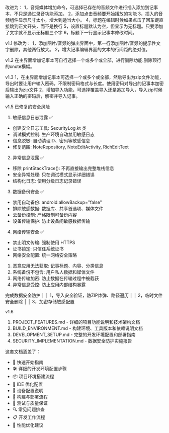 改进为：
1，音频媒体增加命令，可选择已存在的音频文件进行插入添加到记事本，不只是通过录音功能添加。
2，添加点击音频要开始播放的功能
3，插入的音频组件显示尺寸太小，增大到适当大小。
4，标题在编辑时候如果点击了回车键直接跳到正文开头，而不是换行
5，设置标题默认为空，但显示为无标题。只要添加了文字就不显示无标题三个字
6，标题下一行显示记事本修改时间。

v1.1
修改为：
1，添加图片/音频的弹出界面中，第一行添加图片/音频的提示性文字删除，其他两行放大。
2，增大记事编辑界面的文本的行间距的绝对值。

v1.2
在主界面增加记事本可自行选择一个或多个或全部，进行删除功能.删除顶行的xnote横幅。

v1.3
1，在主界面增加记事本可选择一个或多个或全部，然后导出为zip文件功能，导出时要让用户输入密码，不限制密码格式与长度。使用密码对导出的记事本加密后输出为zip文件
2，增加导入功能，可选择覆盖导入还是追加导入，导入zip时候输入正确的密码后，解密并导入记事。

v1.5
已修复的安全风险

  1. 敏感信息日志泄露 ✅

  - 创建安全日志工具: SecurityLog.kt 类
  - 调试模式控制: 生产环境自动禁用敏感日志
  - 信息脱敏: 自动清理ID、密码等敏感信息
  - 修复范围: NoteRepository, NoteEditActivity, RichEditText

  2. 异常信息泄露 ✅

  - 移除 printStackTrace(): 不再直接输出完整堆栈信息
  - 安全异常处理: 只在调试模式显示详细错误
  - 结构化日志: 使用分级日志记录错误

  3. 数据备份安全 ✅

  - 禁用自动备份: android:allowBackup="false"
  - 排除敏感数据: 数据库、共享首选项、媒体文件
  - 云备份控制: 严格限制可备份内容
  - 设备传输保护: 防止设备间敏感数据传输

  4. 网络传输安全 ✅

  - 禁止明文传输: 强制使用 HTTPS
  - 证书锁定: 只信任系统证书
  - 网络安全配置: 统一网络安全策略

  1. 恶意应用无法获取: 记事标题、内容、分类信息
  2. 系统备份不包含: 用户私人数据和媒体文件
  3. 网络传输加密: 防止数据在传输过程中被截获
  4. 异常信息受控: 防止应用内部结构暴露

完成数据安全防护                                                                                                                                                                                                                                        │
│   1，导入安全验证，防ZIP炸弹、路径遍历                                                                                                                                                                                                                    │
│   2，临时文件安全删除                                                                                                                                                                                                                                     │
│   3，加密存储敏感配置

v1.6

  1. PROJECT_FEATURES.md - 详细的项目功能说明和技术架构文档
  2. BUILD_ENVIRONMENT.md - 构建环境、工具版本和依赖说明文档
  3. DEVELOPMENT_SETUP.md - 完整的开发环境配置和部署指南
  4. SECURITY_IMPLEMENTATION.md - 数据安全防护实施报告

  这套文档涵盖了：
  - 🚀 快速开始指南
  - 🛠️ 详细的开发环境配置步骤
  - 📦 项目环境搭建流程
  - 🔧 IDE 优化配置
  - 📱 设备配置说明
  - 🚀 构建与部署流程
  - 🧪 测试与质量保证
  - 🔍 常见问题排查
  - 📋 开发工作流程
  - 🎯 性能优化建议
